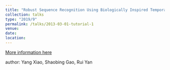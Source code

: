 ```yaml
---
title: "Robust Sequence Recognition Using Biologically Inspired Temporal Learning Mechanisms"
collection: talks
type: "2019/9"
permalink: /talks/2013-03-01-tutorial-1
venue: 
date: 
location: 
---
```


[More information here](https://ieeexplore.ieee.org/stamp/stamp.jsp?tp=&arnumber=8901946)

author: Yang Xiao, Shaobing Gao, Rui Yan